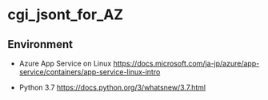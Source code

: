# cgi_jsont_for_AZ


## Environment

- Azure App Service on Linux    https://docs.microsoft.com/ja-jp/azure/app-service/containers/app-service-linux-intro

- Python 3.7    https://docs.python.org/3/whatsnew/3.7.html

